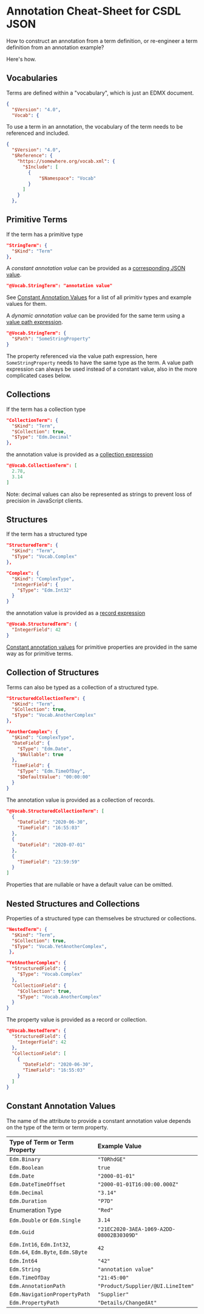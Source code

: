 # Annotation Cheat-Sheet for CSDL JSON

How to construct an annotation from a term definition, or re-engineer a term definition from an annotation example?

Here's how.

## Vocabularies

Terms are defined within a "vocabulary", which is just an EDMX document.

```json
{
  "$Version": "4.0",
  "Vocab": {
```

To use a term in an annotation, the vocabulary of the term needs to be referenced and included.

```json
{
  "$Version": "4.0",
  "$Reference": {
    "https://somewhere.org/vocab.xml": {
      "$Include": [
        {
            "$Namespace": "Vocab"
        }
      ]
    }
  },
```

## Primitive Terms

If the term has a primitive type

```json
"StringTerm": {
  "$Kind": "Term"
},
```

A _constant annotation value_ can be provided as a [corresponding JSON value](https://docs.oasis-open.org/odata/odata-csdl-json/v4.01/odata-csdl-json-v4.01.html#sec_ConstantExpression).

```json
"@Vocab.StringTerm": "annotation value"
```

See [Constant Annotation Values](#constant-annotation-values) for a list of all primitiv types and example values for them.

A _dynamic annotation value_ can be provided for the same term using a [value path expression](https://docs.oasis-open.org/odata/odata-csdl-json/v4.01/odata-csdl-json-v4.01.html#sec_ValuePath).

```json
"@Vocab.StringTerm": {
  "$Path": "SomeStringProperty"
}
```

The property referenced via the value path expression, here `SomeStringProperty` needs to have the same type as the term. A value path expression can always be used instead of a constant value, also in the more complicated cases below.

## Collections

If the term has a collection type

```json
"CollectionTerm": {
  "$Kind": "Term",
  "$Collection": true,
  "$Type": "Edm.Decimal"
},
```

the annotation value is provided as a [collection expression](https://docs.oasis-open.org/odata/odata-csdl-json/v4.01/odata-csdl-json-v4.01.html#sec_Collection)

```json
"@Vocab.CollectionTerm": [
  2.78,
  3.14
]
```

Note: decimal values can also be represented as strings to prevent loss of precision in JavaScript clients.

## Structures

If the term has a structured type

```json
"StructuredTerm": {
  "$Kind": "Term",
  "$Type": "Vocab.Complex"
},

"Complex": {
  "$Kind": "ComplexType",
  "IntegerField": {
    "$Type": "Edm.Int32"
  }
}
```

the annotation value is provided as a [record expression](https://docs.oasis-open.org/odata/odata-csdl-json/v4.01/odata-csdl-json-v4.01.html#sec_Record)

```json
"@Vocab.StructuredTerm": {
  "IntegerField": 42
}
```

[Constant annotation values](#constant-annotation-values) for primitive properties are provided in the same way as for primitive terms.

## Collection of Structures

Terms can also be typed as a collection of a structured type.

```json
"StructuredCollectionTerm": {
  "$Kind": "Term",
  "$Collection": true,
  "$Type": "Vocab.AnotherComplex"
},

"AnotherComplex": {
  "$Kind": "ComplexType",
  "DateField": {
    "$Type": "Edm.Date",
    "$Nullable": true
  },
  "TimeField": {
    "$Type": "Edm.TimeOfDay",
    "$DefaultValue": "00:00:00"
  }
}
```

The annotation value is provided as a collection of records.

```json
"@Vocab.StructuredCollectionTerm": [
  {
    "DateField": "2020-06-30",
    "TimeField": "16:55:03"
  },
  {
    "DateField": "2020-07-01"
  },
  {
    "TimeField": "23:59:59"
  }
]
```

Properties that are nullable or have a default value can be omitted.

## Nested Structures and Collections

Properties of a structured type can themselves be structured or collections.

```json
"NestedTerm": {
  "$Kind": "Term",
  "$Collection": true,
  "$Type": "Vocab.YetAnotherComplex",
 },

"YetAnotherComplex": {
  "StructuredField": {
    "$Type": "Vocab.Complex"
  },
  "CollectionField": {
    "$Collection": true,
    "$Type": "Vocab.AnotherComplex"
  }
}
```

The property value is provided as a record or collection.

```json
"@Vocab.NestedTerm": {
  "StructuredField": {
    "IntegerField": 42
  },
  "CollectionField": [
    {
      "DateField": "2020-06-30",
      "TimeField": "16:55:03"
    }
  ]
}
```

## Constant Annotation Values

The name of the attribute to provide a constant annotation value depends on the type of the term or term property.

| Type of Term or Term Property | Example Value |
|:-|:-|
| `Edm.Binary` | `"T0RhdGE"` |
| `Edm.Boolean` | `true` |
| `Edm.Date` | `"2000-01-01"` |
| `Edm.DateTimeOffset` | `"2000-01-01T16:00:00.000Z"` |
| `Edm.Decimal` | `"3.14"` |
| `Edm.Duration` | `"P7D"` |
| Enumeration Type | `"Red"` |
| `Edm.Double` or `Edm.Single` | `3.14` |
| `Edm.Guid` | `"21EC2020-3AEA-1069-A2DD-08002B30309D"` |
| `Edm.Int16`, `Edm.Int32`, `Edm.64`, `Edm.Byte`, `Edm.SByte` | `42` |
| `Edm.Int64` | `"42"` |
| `Edm.String` | `"annotation value"` |
| `Edm.TimeOfDay` | `"21:45:00"` |
| `Edm.AnnotationPath` | `"Product/Supplier/@UI.LineItem"` |
| `Edm.NavigationPropertyPath` | `"Supplier"` |
| `Edm.PropertyPath` | `"Details/ChangedAt"` |
